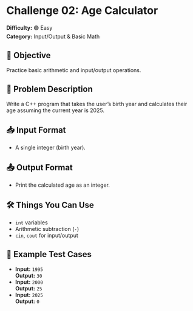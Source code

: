 # Challenge 02: Age Calculator

**Difficulty:** 🟢 Easy  
**Category:** Input/Output & Basic Math

## 🧠 Objective
Practice basic arithmetic and input/output operations.

## 📝 Problem Description
Write a C++ program that takes the user’s birth year and calculates their age assuming the current year is 2025.

## 📥 Input Format
- A single integer (birth year).

## 📤 Output Format
- Print the calculated age as an integer.

## 🛠️ Things You Can Use
- `int` variables
- Arithmetic subtraction (`-`)
- `cin`, `cout` for input/output

## 🧪 Example Test Cases
- **Input:** `1995`  
  **Output:** `30`
- **Input:** `2000`  
  **Output:** `25`
- **Input:** `2025`  
  **Output:** `0`